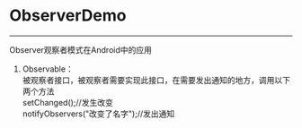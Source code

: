 # ObserverDemo
---
Observer观察者模式在Android中的应用
 1. Observable：</br>
 被观察者接口，被观察者需要实现此接口，在需要发出通知的地方，调用以下两个方法</br>
setChanged();//发生改变</br>
notifyObservers("改变了名字");//发出通知</br>
